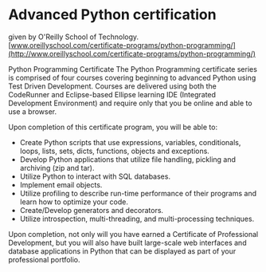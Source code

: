 # Advanced Python certification
given by O'Reilly School of Technology.<br>
[www.oreillyschool.com/certificate-programs/python-programming/](http://www.oreillyschool.com/certificate-programs/python-programming/)

Python Programming Certificate
The Python Programming certificate series is comprised of four courses covering beginning to advanced Python using Test Driven Development.  Courses are delivered using both the CodeRunner and Eclipse-based Ellipse learning IDE (Integrated Development Environment) and require only that you be online and able to use a browser.

Upon completion of this certificate program, you will be able to:

* Create Python scripts that use expressions, variables, conditionals, loops, lists, sets, dicts, functions, objects and exceptions.
* Develop Python applications that utilize file handling, pickling and archiving (zip and tar).
* Utilize Python to interact with SQL databases.
* Implement email objects.
* Utilize profiling to describe run-time performance of their programs and learn how to optimize your code.
* Create/Develop generators and decorators.
* Utilize introspection, multi-threading, and multi-processing techniques.

Upon completion, not only will you have earned a Certificate of Professional Development, but you will also have built large-scale web interfaces and database applications in Python that can be displayed as part of your professional portfolio.
